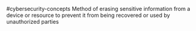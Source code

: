 #cybersecurity-concepts 
Method of erasing sensitive information from a device or resource to prevent it from being recovered or used by unauthorized parties